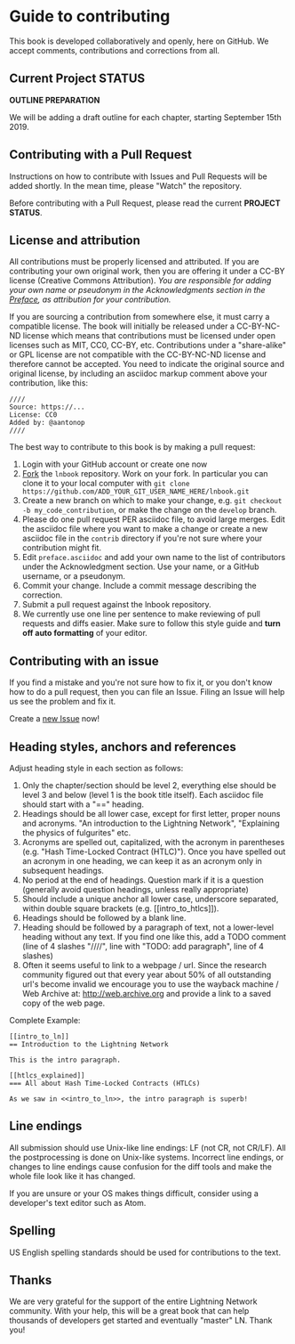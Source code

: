 # Guide to contributing

This book is developed collaboratively and openly, here on GitHub. We accept comments, contributions and corrections from all.

## Current Project STATUS
**OUTLINE PREPARATION**

We will be adding a draft outline for each chapter, starting September 15th 2019.

## Contributing with a Pull Request

Instructions on how to contribute with Issues and Pull Requests will be added shortly. In the mean time, please "Watch" the repository.

Before contributing with a Pull Request, please read the current **PROJECT STATUS**.

## License and attribution

All contributions must be properly licensed and attributed. If you are contributing your own original work, then you are offering it under a CC-BY license (Creative Commons Attribution). *You are responsible for adding your own name or pseudonym in the Acknowledgments section in the [Preface](preface.asciidoc), as attribution for your contribution.*

If you are sourcing a contribution from somewhere else, it must carry a compatible license. The book will initially be released under a CC-BY-NC-ND license which means that contributions must be licensed under open licenses such as MIT, CC0, CC-BY, etc. Contributions under a "share-alike" or GPL license are not compatible with the CC-BY-NC-ND license and therefore cannot be accepted. You need to indicate the original source and original license, by including an asciidoc markup comment above your contribution, like this:

```
////
Source: https://...
License: CC0
Added by: @aantonop
////
```

The best way to contribute to this book is by making a pull request:

1. Login with your GitHub account or create one now
2. [Fork](https://github.com/lnbook/lnbook#fork-destination-box) the `lnbook` repository. Work on your fork. In particular you can clone it to your local computer with `git clone https://github.com/ADD_YOUR_GIT_USER_NAME_HERE/lnbook.git`
3. Create a new branch on which to make your change, e.g. `git checkout -b my_code_contribution`, or make the change on the `develop` branch.
4. Please do one pull request PER asciidoc file, to avoid large merges. Edit the asciidoc file where you want to make a change or create a new asciidoc file in the `contrib` directory if you're not sure where your contribution might fit.
5. Edit `preface.asciidoc` and add your own name to the list of contributors under the Acknowledgment section. Use your name, or a GitHub username, or a pseudonym.
6. Commit your change. Include a commit message describing the correction.
7. Submit a pull request against the lnbook repository.
8. We currently use one line per sentence to make reviewing of pull requests and diffs easier. Make sure to follow this style guide and **turn off auto formatting** of your editor.

## Contributing with an issue

If you find a mistake and you're not sure how to fix it, or you don't know how to do a pull request, then you can file an Issue. Filing an Issue will help us see the problem and fix it.

Create a [new Issue](https://github.com/lnbook/lnbook/issues/new) now!

## Heading styles, anchors and references

Adjust heading style in each section as follows:

1. Only the chapter/section should be level 2, everything else should be level 3 and below (level 1 is the book title itself). Each asciidoc file should start with a "==" heading.
2. Headings should be all lower case, except for first letter, proper nouns and acronyms. "An introduction to the Lightning Network", "Explaining the physics of fulgurites" etc.
3. Acronyms are spelled out, capitalized, with the acronym in parentheses (e.g. "Hash Time-Locked Contract (HTLC)"). Once you have spelled out an acronym in one heading, we can keep it as an acronym only in subsequent headings.
4. No period at the end of headings. Question mark if it is a question (generally avoid question headings, unless really appropriate)
5. Should include a unique anchor all lower case, underscore separated, within double square brackets (e.g. [[intro_to_htlcs]]).
6. Headings should be followed by a blank line.
7. Heading should be followed by a paragraph of text, not a lower-level heading without any text. If you find one like this, add a TODO comment (line of 4 slashes "////", line with "TODO: add paragraph", line of 4 slashes)
8. Often it seems useful to link to a webpage / url. Since the research community figured out that every year about 50% of all outstanding url's become invalid we encourage you to use the wayback machine / Web Archive at: http://web.archive.org and provide a link to a saved copy of the web page.

Complete Example:

```
[[intro_to_ln]]
== Introduction to the Lightning Network

This is the intro paragraph.

[[htlcs_explained]]
=== All about Hash Time-Locked Contracts (HTLCs)

As we saw in <<intro_to_ln>>, the intro paragraph is superb!

```

## Line endings

All submission should use Unix-like line endings: LF (not CR, not CR/LF). All the postprocessing is done on Unix-like systems. Incorrect line endings, or changes to line endings cause confusion for the diff tools and make the whole file look like it has changed.

If you are unsure or your OS makes things difficult, consider using a developer's text editor such as Atom.

## Spelling

US English spelling standards should be used for contributions to the text.

## Thanks

We are very grateful for the support of the entire Lightning Network community. With your help, this will be a great book that can help thousands of developers get started and eventually "master" LN. Thank you!
